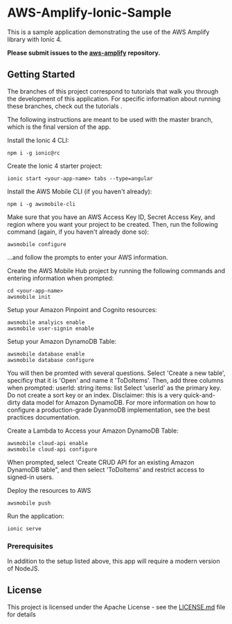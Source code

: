 # AWS-Amplify-Ionic-Sample

This is a sample application demonstrating the use of the AWS Amplify library with Ionic 4.  

**Please submit issues to the [aws-amplify](https://github.com/aws-amplify/amplify-js/issues) repository.**

## Getting Started

The branches of this project correspond to tutorials that walk you through the development of this application.  For specific information about running these branches, check out the tutorials <ADD LINKS WHEN COMPLETE>.

The following instructions are meant to be used with the master branch, which is the final version of the app.

Install the Ionic 4 CLI:
```
npm i -g ionic@rc
```

Create the Ionic 4 starter project:
```
ionic start <your-app-name> tabs --type=angular
```

Install the AWS Mobile CLI (if you haven't already):
```
npm i -g awsmobile-cli
```

Make sure that you have an AWS Access Key ID, Secret Access Key, and region where you want your project to be created.  Then, run the following command (again, if you haven't already done so):
```
awsmobile configure
```
...and follow the prompts to enter your AWS information.


Create the AWS Mobile Hub project by running the following commands and entering information when prompted:
```
cd <your-app-name>
awsmobile init
```

Setup your Amazon Pinpoint and Cognito resources:
```
awsmobile analyics enable
awsmobile user-signin enable
```

Setup your Amazon DynamoDB Table:
```
awsmobile database enable
awsmobile database configure
```
You will then be promted with several questions. Select 'Create a new table', specificy that it is 'Open' and name it 'ToDoItems'.
Then, add three columns when prompted:
userId: string
items: list
Select 'userId' as the primary key. Do not create a sort key or an index.
Disclaimer: this is a very quick-and-dirty data model for Amazon DynamoDB. For more information on how to configure a production-grade DyanmoDB implementation, see the best practices documentation.


Create a Lambda to Access your Amazon DynamoDB Table:
```
awsmobile cloud-api enable
awsmobile cloud-api configure
```
When prompted, select 'Create CRUD API for an existing Amazon DynamoDB table", and then select 'ToDoItems' and restrict access to signed-in users.

Deploy the resources to AWS
```
awsmobile push
```

Run the application:
```
ionic serve
```


### Prerequisites

In addition to the setup listed above, this app will require a modern version of NodeJS.


## License

This project is licensed under the Apache License - see the [LICENSE.md](LICENSE.md) file for details
